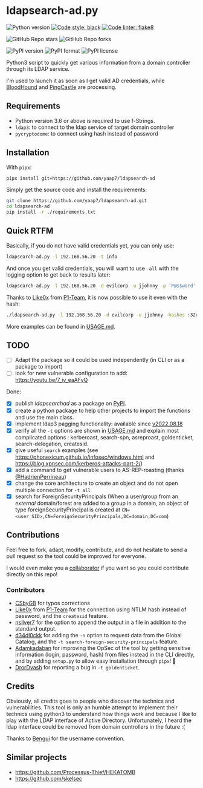 # ldapsearch-ad.py

![Python version](https://img.shields.io/badge/python-v3.6+-informational)
[![Code style: black](https://img.shields.io/badge/code%20style-black-000000.svg)](https://github.com/psf/black)
[![Code linter: flake8](https://img.shields.io/badge/Code%20linter-flake8-blue)](https://github.com/PyCQA/flake8)

![GitHub Repo stars](https://img.shields.io/github/stars/yaap7/ldapsearch-ad?style=social)
![GitHub Repo forks](https://img.shields.io/github/forks/yaap7/ldapsearch-ad?style=social)

![PyPI version](https://img.shields.io/pypi/v/ldapsearchad)
![PyPI format](https://img.shields.io/pypi/format/ldapsearchad)
![PyPI license](https://img.shields.io/pypi/l/ldapsearchad)

Python3 script to quickly get various information from a domain controller through its LDAP service.

I'm used to launch it as soon as I get valid AD credentials, while [BloodHound](https://github.com/BloodHoundAD/BloodHound) and [PingCastle](https://www.pingcastle.com/) are processing.

## Requirements

* Python version 3.6 or above is required to use f-Strings.
* `ldap3`: to connect to the ldap service of target domain controller
* `pycryptodome`: to connect using hash instead of password

## Installation

With `pipx`:

```bash
pipx install git+https://github.com/yaap7/ldapsearch-ad
```

Simply get the source code and install the requirements:

``` bash
git clone https://github.com/yaap7/ldapsearch-ad.git
cd ldapsearch-ad
pip install -r ./requirements.txt
```

## Quick RTFM

Basically, if you do not have valid credentials yet, you can only use:

``` bash
ldapsearch-ad.py -l 192.168.56.20 -t info
```

And once you get valid credentials, you will want to use `-all` with the logging option to get back to results later:

``` bash
ldapsearch-ad.py -l 192.168.56.20 -d evilcorp -u jjohnny -p 'P@$$word' -o evilcorp_discover_all.log -t all
```

Thanks to [Like0x](https://github.com/Like0x) from [P1-Team](https://github.com/P1-Team), it is now possible to use it even with the hash:

``` bash
./ldapsearch-ad.py -l 192.168.56.20 -d evilcorp -u jjohnny -hashes :32ed87bdb5fdc5e9cba88547376818d4 -t show-admins
```

More examples can be found in [USAGE.md](USAGE.md).

## TODO

* [ ] Adapt the package so it could be used independently (in CLI or as a package to import)
* [ ] look for new vulnerable configuration to add: <https://youtu.be/7_iv_eaAFyQ>

Done:

* [x] publish *ldapsearchad* as a package on [PyPI](https://pypi.org/project/ldapsearchad/).
* [x] create a python package to help other projects to import the functions and use the main class.
* [x] implement ldap3 pagging functionality: available since [v2022.08.18](https://github.com/yaap7/ldapsearch-ad/releases/tag/v2022.08.18)
* [x] verify all the `-t` options are shown in [USAGE.md](USAGE.md) and explain most complicated options : kerberoast, search-spn, asreproast, goldenticket, search-delegation, createsid.
* [x] give useful `search` examples (see <https://phonexicum.github.io/infosec/windows.html> and <https://blog.xpnsec.com/kerberos-attacks-part-2/>)
* [x] add a command to get vulnerable users to AS-REP-roasting (thanks [@HadrienPerrineau](https://github.com/HadrienPerrineau))
* [x] change the core architecture to create an object and do not open multiple connection for `-t all`
* [x] search for ForeignSecurityPrincipals (When a user/group from an *external* domain/forest are added to a group in a domain, an object of type foreignSecurityPrincipal is created at `CN=<user_SID>,CN=ForeignSecurityPrincipals,DC=domain,DC=com`)

## Contributions

Feel free to fork, adapt, modify, contribute, and do not hesitate to send a pull request so the tool could be improved for everyone.

I would even make you a [collaborator](https://docs.github.com/en/account-and-profile/setting-up-and-managing-your-github-user-account/managing-access-to-your-personal-repositories/inviting-collaborators-to-a-personal-repository) if you want so you could contribute directly on this repo!

### Contributors

* [CSbyGB](https://github.com/CSbyGB) for typos corrections
* [Like0x](https://github.com/Like0x) from [P1-Team](https://github.com/P1-Team) for the connection using NTLM hash instead of password, and the `createsid` feature.
* [nsilver7](https://github.com/nsilver7) for the option to append the output in a file in addition to the standard output.
* [d34dl0ckk](https://github.com/d34dl0ckk) for adding the `-n` option to request data from the Global Catalog, and the `-t search-foreign-security-principals` feature.
* [Adamkadaban](https://github.com/Adamkadaban) for improving the OpSec of the tool by getting sensitive information (login, password, hash) from files instead in the CLI directly, and by adding `setup.py` to allow easy installation through `pipx`! 🎊
* [DrorDvash](https://github.com/DrorDvash) for reporting a bug in `-t goldenticket`.

## Credits

Obviously, all credits goes to people who discover the technics and vulnerabilities.
This tool is only an humble attempt to implement their technics using python3 to understand how things work and because I like to play with the LDAP interface of Active Directory.
Unfortunately, I heard the ldap interface could be removed from domain controllers in the future :(

Thanks to [Bengui](https://youtu.be/xKG9v0UfuH0?t=228) for the username convention.

## Similar projects

* <https://github.com/Processus-Thief/HEKATOMB>
* <https://github.com/skelsec>
